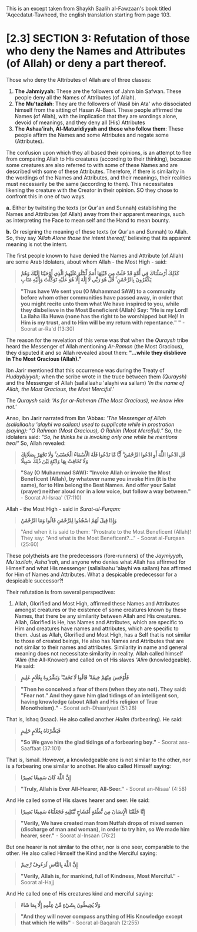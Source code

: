 This is an except taken from Shaykh Saalih al-Fawzaan's book titled 'Aqeedatut-Tawheed, the english translation starting from page 103.

# [2.3] SECTION 3: Refutation of those who deny the Names and Attributes (of Allah) or deny a part thereof.

Those who deny the Attributes of Allah are of three classes:

1. **The Jahmiyyah**: These are the followers of Jahm bin Safwan. These people deny all the Names of Attributes (of Allah).
2. **The Mu'tazilah**: They are the followers of Wasil bin Ata' who dissociated himself from the sitting of Hasan Al-Basri. These people affirmed the Names (of Allah), with the implication that they are wordings alone, devoid of meanings, and they deny all (His) Attributes
3. **The Ashaa'irah, Al-Maturidiyyah and those who follow them**: These people affirm the Names and some Attributes and negate some (Attributes).

The confusion upon which they all based their opinions, is an attempt to flee from comparing Allah to His creatures (according to their thinking), because some creatures are also referred to with some of these Names and are described with some of these Attributes. Therefore, if there is similarity in the wordings of the Names and Attributes, and their meanings, their realities must necessarily be the same (according to them). This necessitates likening the creature with the Creator in their opinion. SO they chose to confront this in one of two ways.

**a.** Either by twitsting the texts (or Qur'an and Sunnah) establishing the Names and Attributes (of Allah) away from their apparent meanings, such as interpreting the Face to mean self and the Hand to mean bounty.

**b.** Or resigning the meaning of these texts (or Qur'an and Sunnah) to Allah. So, they say *'Allah Alone those the intent thereof,'* believing that its apparent meaning is not the intent.

The first people known to have denied the Names and Attribute (of Allah) are some Arab Idolaters, about whom Allah - the Most High - said:

> **كَذَٰلِكَ أَرْسَلْنَاكَ فِي أُمَّةٍ قَدْ خَلَتْ مِن قَبْلِهَا أُمَمٌ لِّتَتْلُوَ عَلَيْهِمُ الَّذِي أَوْحَيْنَا إِلَيْكَ وَهُمْ يَكْفُرُونَ بِالرَّحْمَٰنِ ۚ قُلْ هُوَ رَبِّي لَا إِلَٰهَ إِلَّا هُوَ عَلَيْهِ تَوَكَّلْتُ وَإِلَيْهِ مَتَابِ**

> **"Thus have We sent you (O Muhammad SAW) to a community before whom other communities have passed away, in order that you might recite unto them what We have inspired to you, while they disbelieve in the Most Beneficient (Allah) Say: "He is my Lord! La ilaha illa Huwa (none has the right to be worshipped but He)! In Him is my trust, and to Him will be my return with repentance." "** - Soorat ar-Ra'd (13:30)

The reason for the revelation of this verse was that when the *Quraysh* tribe heard the Messenger of Allah mentioning *Ar-Raman* (the Most Gracious), they disputed it and so Allah revealed about them: **"...while they disblieve in The Most Gracious (Allah)."**

Ibn Jarir mentioned that this occurrence was during the Treaty of *Hudaybiyyah;* when the scribe wrote in the truce between them *(Quraysh)* and the Messenger of Allah (sallallaahu 'alayhi wa sallam) *'In the name of Allah, the Most Gracious, the Most Merciful.'*

The *Quraysh* said: *'As for ar-Rahman (The Most Gracious), we know Him not.'*

Anso, Ibn Jarir narrated from Ibn 'Abbas: *'The Messenger of Allah (sallallaahu 'alayhi wa sallam) used to supplicate while in prostration (saying): "O Rahman (Most Gracious), O Rahim (Most Merciful)."* So, the idolaters said: *"So, he thinks he is invoking only one while he mentions two!"* So, Allah revealed:

> **قُلِ ادْعُوا اللَّهَ أَوِ ادْعُوا الرَّحْمَٰنَ ۖ أَيًّا مَّا تَدْعُوا فَلَهُ الْأَسْمَاءُ الْحُسْنَىٰ ۚ وَلَا تَجْهَرْ بِصَلَاتِكَ وَلَا تُخَافِتْ بِهَا وَابْتَغِ بَيْنَ ذَٰلِكَ سَبِيلًا**

> **"Say (O Muhammad SAW): "Invoke Allah or invoke the Most Beneficent (Allah), by whatever name you invoke Him (it is the same), for to Him belong the Best Names. And offer your Salat (prayer) neither aloud nor in a low voice, but follow a way between."** - Soorat Al-Israa' (17:110)

Allah - the Most High - said in *Surat-ul-Furqan:*

> **وَإِذَا قِيلَ لَهُمُ اسْجُدُوا لِلرَّحْمَٰنِ قَالُوا وَمَا الرَّحْمَٰنُ**

> "And when it is said to them: "Prostrate to the Most Beneficent (Allah)! They say: "And what is the Most Beneficent?..." - Soorat al-Furqaan (25:60)

These polytheists are the predecessors (fore-runners) of the *Jaymiyyah*, *Mu'tazilah*, *Asha'irah*, and anyone who denies what Allah has affirmed for Himself and what His messenger (sallallaahu 'alayhi wa sallam) has affirmed for Him of Names and Attributes. What a despicable predecessor for a despicable successor?!

Their refutation is from several perspectives:

1. Allah, Glorified and Most High, affirmed these Names and Attributes amongst creatures or the existence of some creatures known by these Names, that there be any similarity between Allah and His creatures. Allah, Glorified is He, has Names and Attributes, which are specific to Him and creatures have names and attributes, which are specific to them. Just as Allah, Glorified and Most High, has a Self that is not similar to those of created beings, He also has Names and Attributes that are not similar to their names and attributes. Similarity in name and general meaning does not necessitate similarity in reality. Allah called himself *'Alim* (the All-Knower) and called on of His slaves *'Alim* (knowledgeable). He said:

> **فَأَوْجَسَ مِنْهُمْ خِيفَةً ۖ قَالُوا لَا تَخَفْ ۖ وَبَشَّرُوهُ بِغُلَامٍ عَلِيمٍ**

> **"Then he conceived a fear of them (when they ate not). They said: "Fear not." And they gave him glad tidings of an intelligent son, having knowledge (about Allah and His religion of True Monotheism)."** - Soorat adh-Dhaariyaat (51:28)

That is, Ishaq (Isaac). He also called another *Halim* (forbearing). He said:

> **فَبَشَّرْنَاهُ بِغُلَامٍ حَلِيمٍ**

> **"So We gave him the glad tidings of a forbearing boy."** - Soorat ass-Saaffaat (37:101)

That is, Ismail. However, a knowledgeable one is not similar to the other, nor is a forbearing one similar to another. He also called Himself saying:

> **إِنَّ اللَّهَ كَانَ سَمِيعًا بَصِيرًا**

> **"Truly, Allah is Ever All-Hearer, All-Seer."** - Soorat an-Nisaa' (4:58)

And He called some of His slaves hearer and seer. He said:

> **إِنَّا خَلَقْنَا الْإِنسَانَ مِن نُّطْفَةٍ أَمْشَاجٍ نَّبْتَلِيهِ فَجَعَلْنَاهُ سَمِيعًا بَصِيرًا**

>**"Verily, We have created man from Nutfah drops of mixed semen (discharge of man and woman), in order to try him, so We made him hearer, seer."** - Soorat al-Insaan (76:2)

But one hearer is not similar to the other, nor is one seer, comparable to the other. He also called Himself the Kind and the Merciful saying:

> **إِنَّ اللَّهَ بِالنَّاسِ لَرَءُوفٌ رَّحِيمٌ**

> **"Verily, Allah is, for mankind, full of Kindness, Most Merciful."** - Soorat al-Hajj

And He called one of His creatures kind and merciful saying:

> **وَلَا يُحِيطُونَ بِشَيْءٍ مِّنْ عِلْمِهِ إِلَّا بِمَا شَاءَ**

> **"And they will never compass anything of His Knowledge except that which He wills"** - Soorat al-Baqarah (2:255)

